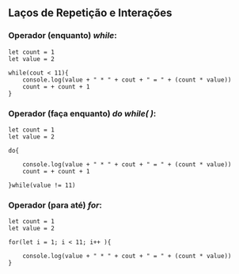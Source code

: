 ## Laços de Repetição e Interações

### Operador (enquanto) _while_:

    let count = 1
    let value = 2

    while(cout < 11){
        console.log(value + " * " + cout + " = " + (count * value))
        count = + count + 1
    }

### Operador (faça enquanto) _do while( )_:
    
    let count = 1
    let value = 2

    do{

        console.log(value + " * " + cout + " = " + (count * value))
        count = + count + 1

    }while(value != 11)

### Operador (para até) _for_:
     
    let count = 1
    let value = 2

    for(let i = 1; i < 11; i++ ){
        
        console.log(value + " * " + cout + " = " + (count * value))
    }